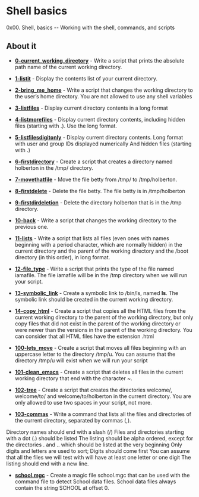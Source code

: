 # Shell basics 
0x00. Shell, basics -- Working with the shell, commands, and scripts

## About it
- **[0-current_working_directory](./0-current_working_directory)** - Write a script that prints the absolute path name of the current working directory.

- **[1-listit](./1-listit)** - Display the contents list of your current directory.

- **[2-bring_me_home](./2-bring_me_home)** - Write a script that changes the working directory to the user’s home directory.
You are not allowed to use any shell variables

- **[3-listfiles](./3-listfiles)** - Display current directory contents in a long format

- **[4-listmorefiles](./4-listmorefiles)** - Display current directory contents, including hidden files (starting with .). Use the long format.

- **[5-listfilesdigitonly](./5-listfilesdigitonly)** - Display current directory contents.
Long format
with user and group IDs displayed numerically
And hidden files (starting with .)

- **[6-firstdirectory](./6-firstdirectory)** - Create a script that creates a directory named holberton in the /tmp/ directory.

- **[7-movethatfile](./7-movethatfile)** - Move the file betty from /tmp/ to /tmp/holberton.

- **[8-firstdelete](./8-firstdelete)** - Delete the file betty. The file betty is in /tmp/holberton

- **[9-firstdirdeletion](./9-firstdirdeletion)** - Delete the directory holberton that is in the /tmp directory.

- **[10-back](./10-back)** - Write a script that changes the working directory to the previous one.

- **[11-lists](./11-lists)** - Write a script that lists all files (even ones with names beginning with a period character, which are normally hidden) in the current directory and the parent of the working directory and the /boot directory (in this order), in long format.

- **[12-file_type](./12-file_type)** - Write a script that prints the type of the file named iamafile. The file iamafile will be in the /tmp directory when we will run your script.

- **[13-symbolic_link](./13-symbolic_link)** - Create a symbolic link to /bin/ls, named __ls__. The symbolic link should be created in the current working directory.

- **[14-copy_html](./14-copy_html)** - Create a script that copies all the HTML files from the current working directory to the parent of the working directory, but only copy files that did not exist in the parent of the working directory or were newer than the versions in the parent of the working directory. You can consider that all HTML files have the extension .html

- **[100-lets_move](./100-lets_move)** - Create a script that moves all files beginning with an uppercase letter to the directory /tmp/u. You can assume that the directory /tmp/u will exist when we will run your script

- **[101-clean_emacs](./101-clean_emacs)** - Create a script that deletes all files in the current working directory that end with the character ~.

- **[102-tree](./102-tree)** - Create a script that creates the directories welcome/, welcome/to/ and welcome/to/holberton in the current directory. You are only allowed to use two spaces in your script, not more.

- **[103-commas](./103-commas)** - Write a command that lists all the files and directories of the current directory, separated by commas (,).

Directory names should end with a slash (/)
Files and directories starting with a dot (.) should be listed
The listing should be alpha ordered, except for the directories . and .. which should be listed at the very beginning
Only digits and letters are used to sort; Digits should come first
You can assume that all the files we will test with will have at least one letter or one digit
The listing should end with a new line.

- **[school.mgc](./school.mgc)** - Create a magic file school.mgc that can be used with the command file to detect School data files. School data files always contain the string SCHOOL at offset 0.
